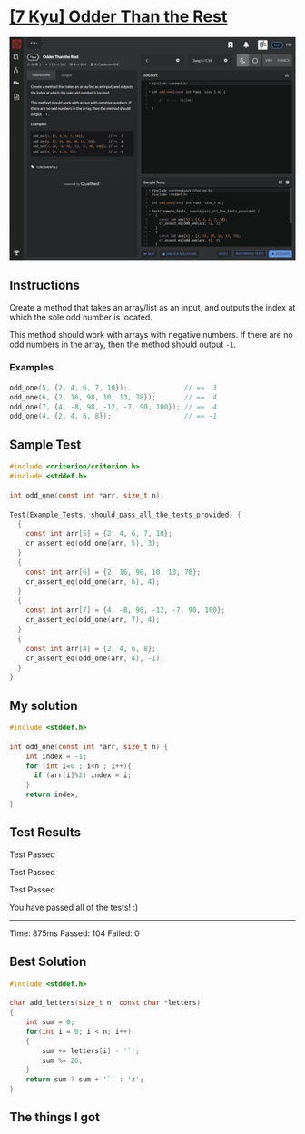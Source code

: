# [[7 Kyu] Odder Than the Rest](https://www.codewars.com/kata/5983cba828b2f1fd55000114/train/c)

![image](./Problem.png)


## Instructions

Create a method that takes an array/list as an input, and outputs the index at which the sole odd number is located.

This method should work with arrays with negative numbers. If there are no odd numbers in the array, then the method should output `-1`.

### Examples

```c
odd_one(5, {2, 4, 6, 7, 10});              // ==  3
odd_one(6, {2, 16, 98, 10, 13, 78});       // ==  4
odd_one(7, {4, -8, 98, -12, -7, 90, 100}); // ==  4
odd_one(4, {2, 4, 6, 8});                  // == -1
```



## Sample Test

```c
#include <criterion/criterion.h>
#include <stddef.h>

int odd_one(const int *arr, size_t n);

Test(Example_Tests, should_pass_all_the_tests_provided) {
  {
    const int arr[5] = {2, 4, 6, 7, 10};
    cr_assert_eq(odd_one(arr, 5), 3);
  }
  {
    const int arr[6] = {2, 16, 98, 10, 13, 78};
    cr_assert_eq(odd_one(arr, 6), 4);
  }
  {
    const int arr[7] = {4, -8, 98, -12, -7, 90, 100};
    cr_assert_eq(odd_one(arr, 7), 4);
  }
  {
    const int arr[4] = {2, 4, 6, 8};
    cr_assert_eq(odd_one(arr, 4), -1);
  }
}
```



## My solution

```c
#include <stddef.h>

int odd_one(const int *arr, size_t n) {
    int index = -1;
    for (int i=0 ; i<n ; i++){
      if (arr[i]%2) index = i;
    }
    return index;
}
```



## Test Results

Test Passed

Test Passed

Test Passed

You have passed all of the tests! :)

---------

Time: 875ms Passed: 104 Failed: 0



## Best Solution

```c
#include <stddef.h>

char add_letters(size_t n, const char *letters)
{
    int sum = 0;
    for(int i = 0; i < n; i++)
    {
        sum += letters[i] - '`';
        sum %= 26;
    }
    return sum ? sum + '`' : 'z';
}
```



## The things I got


